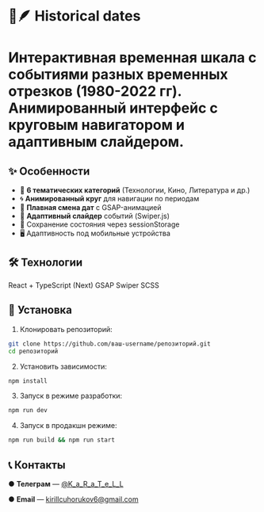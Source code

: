 # 📜🪶 Historical dates

# Интерактивная временная шкала с событиями разных временных отрезков (1980-2022 гг). Анимированный интерфейс с круговым навигатором и адаптивным слайдером.

## ✨ Особенности

- 🎯 **6 тематических категорий** (Технологии, Кино, Литература и др.)
- 🌀 **Анимированный круг** для навигации по периодам
- 📅 **Плавная смена дат** с GSAP-анимацией
- 📱 **Адаптивный слайдер** событий (Swiper.js)
- 🔄 Сохранение состояния через sessionStorage
- 🖥️ Адаптивность под мобильные устройства

## 🛠 Технологии

React + TypeScript (Next)
GSAP
Swiper
SCSS

## 🚀 Установка

1. Клонировать репозиторий:
```bash
git clone https://github.com/ваш-username/репозиторий.git
cd репозиторий
```

2. Установить зависимости:
```bash
npm install
```

3. Запуск в режиме разработки:

```bash
npm run dev
```

4. Запуск в продакшн режиме:
```bash
npm run build && npm run start
```

## 📞 Контакты
   ● **Телеграм** — [@K_a_R_a_T_e_L_L](https://t.me/K_a_R_a_T_e_L_L)
   
   ● **Email** — kirillcuhorukov6@gmail.com

